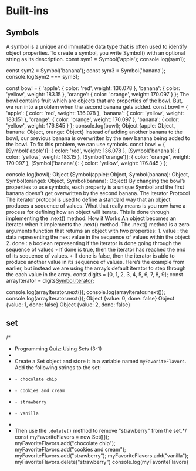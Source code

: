 # Built-ins
## Symbols
A symbol is a unique and immutable data type that is often used to identify object properties.
To create a symbol, you write Symbol() with an optional string as its description.
const sym1 = Symbol('apple');
console.log(sym1);

const sym2 = Symbol('banana');
const sym3 = Symbol('banana');
console.log(sym2 === sym3);


const bowl = {
  'apple': { color: 'red', weight: 136.078 },
  'banana': { color: 'yellow', weight: 183.15 },
  'orange': { color: 'orange', weight: 170.097 }
};
The bowl contains fruit which are objects that are properties of the bowl. But, we run into a problem when the second banana gets added.
const bowl = {
  'apple': { color: 'red', weight: 136.078 },
  'banana': { color: 'yellow', weight: 183.151 },
  'orange': { color: 'orange', weight: 170.097 },
  'banana': { color: 'yellow', weight: 176.845 }
};
console.log(bowl);
Object {apple: Object, banana: Object, orange: Object}
Instead of adding another banana to the bowl, our previous banana is overwritten by the new banana being added to the bowl. To fix this problem, we can use symbols.
const bowl = {
  [Symbol('apple')]: { color: 'red', weight: 136.078 },
  [Symbol('banana')]: { color: 'yellow', weight: 183.15 },
  [Symbol('orange')]: { color: 'orange', weight: 170.097 },
  [Symbol('banana')]: { color: 'yellow', weight: 176.845 }
};

console.log(bowl);
Object {Symbol(apple): Object, Symbol(banana): Object, Symbol(orange): Object, Symbol(banana): Object}
By changing the bowl’s properties to use symbols, each property is a 
unique Symbol and the first banana doesn’t get overwritten by the second banana.
The Iterator Protocol
The iterator protocol is used to define a standard way that an object
produces a sequence of values. What that really means is you now have 
a process for defining how an object will iterate. This is done through implementing the .next() method.
How it Works
An object becomes an iterator when it implements the .next() method. 
The .next() method is a zero arguments function that returns an object with two properties:
    1. value : the data representing the next value in the sequence of values within the object 
    2. done : a boolean representing if the iterator is done going through the sequence of values
        ◦ If done is true, then the iterator has reached the end of its sequence of values. 
        ◦ If done is false, then the iterator is able to produce another value in its sequence of values. 
Here’s the example from earlier, but instead we are using the array’s 
default iterator to step through the each value in the array.
const digits = [0, 1, 2, 3, 4, 5, 6, 7, 8, 9];
const arrayIterator = digits[Symbol.iterator]();

console.log(arrayIterator.next());
console.log(arrayIterator.next());
console.log(arrayIterator.next());
Object {value: 0, done: false}
Object {value: 1, done: false}
Object {value: 2, done: false}


## set
/*
 * Programming Quiz: Using Sets (3-1)
 *
 * Create a Set object and store it in a variable named `myFavoriteFlavors`. Add the following strings to the set:
 *     - chocolate chip
 *     - cookies and cream
 *     - strawberry
 *     - vanilla
 *
 * Then use the `.delete()` method to remove "strawberry" from the set.\*/
const myFavoriteFlavors = new Set([]);
myFavoriteFlavors.add("chocolate chip");
myFavoriteFlavors.add("cookies and cream");
myFavoriteFlavors.add("strawberry");
myFavoriteFlavors.add("vanilla");
myFavoriteFlavors.delete("strawberry")
console.log(myFavoriteFlavors)

